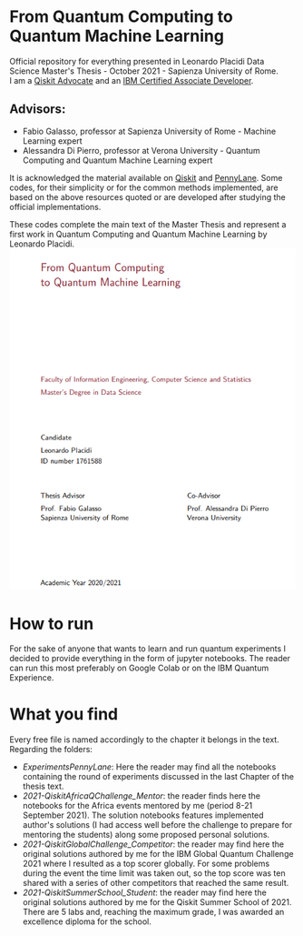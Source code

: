 # From Quantum Computing to Quantum Machine Learning
Official repository for everything presented in Leonardo Placidi Data Science Master's Thesis - October 2021 - Sapienza University of Rome.
<br>
I am a  <a href="https://www.credly.com/badges/519fac77-fea2-4649-bd46-22e5f1a3f1d8/public_url" target="_blank">Qiskit Advocate</a> and an <a href="https://www.credly.com/badges/aacdec95-e919-439b-ad6e-24753e42fd50?source=linked_in_profile" target="_blank">IBM Certified Associate Developer</a>.
<br>
## Advisors:
* Fabio Galasso, professor at Sapienza University of Rome - Machine Learning expert
* Alessandra Di Pierro, professor at Verona University - Quantum Computing and Quantum Machine Learning expert



It is acknowledged the material available on <a href="https://qiskit.org/" target="_blank">Qiskit</a> and <a href="https://pennylane.ai/" target="_blank">PennyLane</a>. Some codes, for their simplicity or for the common methods implemented, are based on the above resources quoted or are developed after studying the official implementations.<br>

These codes complete the main text of the Master Thesis and represent a first work in Quantum Computing and Quantum Machine Learning by Leonardo Placidi.
<br>
![alt text](https://github.com/Gruntrexpewrus/FromQCtoQML/blob/main/image.png)
<br>
# How to run

For the sake of anyone that wants to learn and run quantum experiments I decided to provide everything in the form of jupyter notebooks. The reader can run this most preferably on Google Colab or on the IBM Quantum Experience.

# What you find
Every free file is named accordingly to the chapter it belongs in the text. <br>
Regarding the folders:
* *ExperimentsPennyLane*: Here the reader may find all the notebooks containing the round of experiments discussed in the last Chapter of the thesis text.
* *2021-QiskitAfricaQChallenge_Mentor*: the reader finds here the notebooks for the Africa events mentored by me (period 8-21 September 2021). The solution notebooks features implemented author's solutions (I had access well before the challenge to prepare for mentoring the students) along some proposed personal solutions.
* *2021-QiskitGlobalChallenge_Competitor*: the reader may find here the original solutions authored by me for the IBM Global Quantum Challenge 2021 where I resulted as a top scorer globally. For some problems during the event the time limit was taken out, so the top score was ten shared with a series of other competitors that reached the same result.
* *2021-QiskitSummerSchool_Student*: the reader may find here the original solutions authored by me for the Qiskit Summer School of 2021. There are 5 labs and, reaching the maximum grade, I was awarded an excellence diploma for the school.
